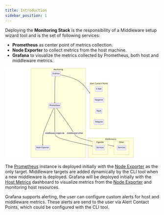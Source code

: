 ```yaml
---
title: Introduction
sidebar_position: 1
---
```


Deploying the **Monitoring Stack** is the responsibility of a Middleware setup wizard tool and is the set of following services:

- **Prometheus** as center point of metrics collection.
- **Node Exporter** to collect metrics from the host machine.
- **Grafana** to visualize the metrics collected by Prometheus, both host and middleware metrics.

![Monitoring Stack diagram](/img/monitoring-stack.png)

The [Prometheus](/docs/monitoring/prometheus) instance is deployed initially with the [Node Exporter](/docs/monitoring/node-exporter) as the only target. Middleware targets are added dynamically by the CLI tool when a new middleware is deployed. Grafana will be deployed initially with the [Host Metrics](/docs/monitoring/grafana#host-metrics) dashboard to visualize metrics from the [Node Exporter](/docs/monitoring/node-exporter) and monitoring host resources.

Grafana supports alerting, the user can configure custom alerts for host and middleware metrics. These alerts are send to the user via Alert Contact Points, which could be configured with the CLI tool.

